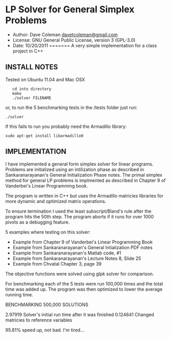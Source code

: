 LP Solver for General Simplex Problems
==========
* Author:  Dave Coleman <davetcoleman@gmail.com>
* License: GNU General Public License, version 3 (GPL-3.0)
* Date: 10/20/2011
=======
A very simple implementation for a class project in C++


INSTALL NOTES
---------

Tested on Ubuntu 11.04 and Mac OSX

       cd into directory
       make
       ./solver FILENAME


or, to run the 5 benchmarking tests in the /tests folder just run:
    
	./solver

If this fails to run you probably need the Armadillo library:

   	sudo apt-get install libarmadillo0


IMPLEMENTATION
---------

I have implemented a general form simplex solver for linear programs. Problems are initialized using an intilization phase as described in Sankaranarayanan's General Initialization Phase notes. The primal simplex method for general LP problems is implmented as described in Chapter 9 of Vanderbei's Linear Programming book.

The program is written in C++ but uses the Armadillo matricies libraries for more dynamic and optimized matrix operations.

To ensure termination I used the least subscript/Bland's rule after the program hits the 50th step. The program aborts if it runs for over 1000 pivots as a debugging feature.

5 examples where testing on this solver:
 - Example from Chapter 9 of Vanderbei's Linear Programming Book
 - Example from Sankaranarayanan's General Intialization PDF notes
 - Example from Sankaranarayanan's Matlab code, #1
 - Example from Sankaranarayanan's Lecture Notes 8, Slide 25
 - Example from Chvatal Chapter 3, page 39

The objective functions were solved using glpk solver for comparison.

For benchmarking each of the 5 tests were run 100,000 times and the total time was added up. The program was then optimized to lower the average running time.

BENCHMARKING 500,000 SOLUTIONS

2.97919	     Solver's initial run time after it was finished
0.124841     Changed matricies to reference variables

95.81% speed up, not bad. I'm tired...


